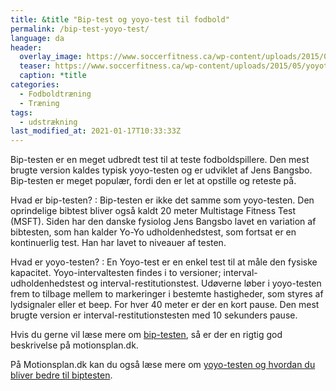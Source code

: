 ```yaml
---
title: &title "Bip-test og yoyo-test til fodbold"
permalink: /bip-test-yoyo-test/
language: da
header:
  overlay_image: https://www.soccerfitness.ca/wp-content/uploads/2015/05/yoyotest-1100x781.jpg
  teaser: https://www.soccerfitness.ca/wp-content/uploads/2015/05/yoyotest-1100x781.jpg
  caption: *title
categories:
  - Fodboldtræning
  - Træning
tags:
  - udstrækning
last_modified_at: 2021-01-17T10:33:33Z
---
```


Bip-testen er en meget udbredt test til at teste fodboldspillere. Den mest brugte version kaldes typisk yoyo-testen og er udviklet af Jens Bangsbo. Bip-testen er meget populær, fordi den er let at opstille og reteste på.

Hvad er bip-testen?
: Bip-testen er ikke det samme som yoyo-testen. Den oprindelige bibtest bliver også kaldt 20 meter Multistage Fitness Test (MSFT). Siden har den danske fysiolog Jens Bangsbo lavet en variation af bibtesten, som han kalder Yo-Yo udholdenhedstest, som fortsat er en kontinuerlig test. Han har lavet to niveauer af testen.

Hvad er yoyo-testen?
: En Yoyo-test er en enkel test til at måle den fysiske kapacitet. Yoyo-intervaltesten findes i to versioner; interval-udholdenhedstest og interval-restitutionstest. Udøverne løber i yoyo-testen frem to tilbage mellem to markeringer i bestemte hastigheder, som styres af lydsignaler eller et beep. For hver 40 meter er der en kort pause. Den mest brugte version er interval-restitutionstesten med 10 sekunders pause.

Hvis du gerne vil læse mere om [bip-testen](https://www.motionsplan.dk/bip-test/), så er der en rigtig god beskrivelse på motionsplan.dk.

På Motionsplan.dk kan du også læse mere om [yoyo-testen og hvordan du bliver bedre til biptesten](https://www.motionsplan.dk/yoyo-test/).
